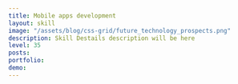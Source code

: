 ```yaml
---
title: Mobile apps development
layout: skill
image: "/assets/blog/css-grid/future_technology_prospects.png"
description: Skill Destails description will be here
level: 35
posts: 
portfolio: 
demo: 
---
```

